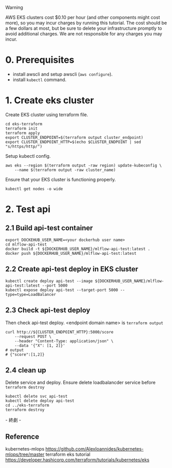 > [!WARNING]
> 
> AWS EKS clusters cost $0.10 per hour (and other components might cost more), so you may incur charges by running this tutorial. The cost should be a few dollars at most, but be sure to delete your infrastructure promptly to avoid additional charges. We are not responsible for any charges you may incur.



# 0. Prerequisites

- install awscli and setup awscli (`aws configure`).
- install `kubectl` command.

# 1. Create eks cluster 

Create EKS cluster using terraform file.

```
cd eks-terraform
terraform init 
terraform apply
export CLUSTER_ENDPOINT=$(terraform output cluster_endpoint)
export CLUSTER_ENDPOINT_HTTP=$(echo $CLUSTER_ENDPOINT | sed "s/https/http/")
```

Setup kubectl config.

```
aws eks --region $(terraform output -raw region) update-kubeconfig \
    --name $(terraform output -raw cluster_name)
```

Ensure that your EKS cluster is functioning properly.

```
kubectl get nodes -o wide
```

# 2. Test api 

## 2.1 Build api-test container

```
export DOCKEHUB_USER_NAME=<your dockerhub user name>
cd mlflow-api-test
docker build -t ${DOCKERHUB_USER_NAME}/mlflow-api-test:latest .
docker push ${DOCKERHUB_USER_NAME}/mlflow-api-test:latest
```

## 2.2 Create api-test deploy in EKS cluster

```
kubectl create deploy api-test --image ${DOCKERHUB_USER_NAME}/mlflow-api-test:latest --port 5000
kubectl expose deploy api-test --target-port 5000 --type=type=LoadBalancer
```

## 2.3 Check api-test deploy

Then check api-test deploy.
\<endpoint domain name\> is `terraform output `

```
curl http://${CLUSTER_ENDPOINT_HTTP}:5000/score
    --request POST \
    --header "Content-Type: application/json" \
    --data '{"X": [1, 2]}'
# output
# {"score":[1,2]}
```

## 2.4 clean up 

Delete service and deploy. Ensure delete loadbalancder service before `terraform destroy`
```
kubectl delete svc api-test
kubectl delete deploy api-test
cd ../eks-terraform
terraform destroy
```

\- 終劇 -

## Reference

kubernetes-mlops https://github.com/AlexIoannides/kubernetes-mlops/tree/master
terraform eks tutorial https://developer.hashicorp.com/terraform/tutorials/kubernetes/eks
